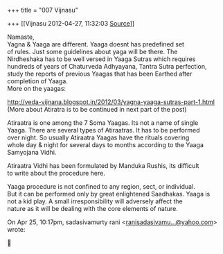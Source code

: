 +++
title = "007 Vijnasu"

+++
[[Vijnasu	2012-04-27, 11:32:03 [Source](https://groups.google.com/g/bvparishat/c/tUbro-CgG00)]]



Namaste,  
Yagna & Yaaga are different. Yaaga doesnt has predefined set  
of rules. Just some guidelines about yaga will be there. The  
Nirdheshaka has to be well versed in Yaaga Sutras which requires  
hundreds of years of Chaturveda Adhyayana, Tantra Sutra perfection,  
study the reports of previous Yaagas that has been Earthed after  
completion of Yaaga.  
More on the yaagas:  
  
<http://veda-vijnana.blogspot.in/2012/03/yagna-yaaga-sutras-part-1.html>  
(More about Atiratra is to be continued in next part of the post)  
  
Atiraatra is one among the 7 Soma Yaagas. Its not a name of single  
Yaaga. There are several types of Atiraatras. It has to be performed  
over night. So usually Atiraatra Yaagas have the rituals covering  
whole day & night for several days to months according to the Yaaga  
Samyojana Vidhi.  
  
Atiraatra Vidhi has been formulated by Manduka Rushis, its difficult  
to write about the procedure here.  
  
Yaaga procedure is not confined to any region, sect, or individual.  
But it can be performed only by great enlightened Saadhakas. Yaaga is  
not a kid play. A small irresponsibility will adversely affect the  
nature as it will be dealing with the core elements of nature.  

  
On Apr 25, 10:17pm, sadasivamurty rani \<[ranisadasivamu...@yahoo.com]()\>  
wrote:  



